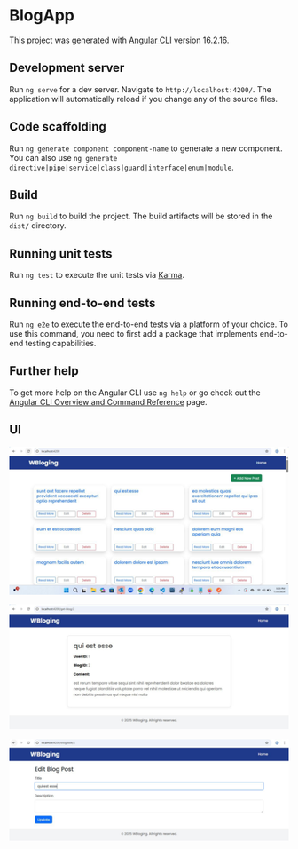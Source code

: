 # BlogApp

This project was generated with [Angular CLI](https://github.com/angular/angular-cli) version 16.2.16.

## Development server

Run `ng serve` for a dev server. Navigate to `http://localhost:4200/`. The application will automatically reload if you change any of the source files.

## Code scaffolding

Run `ng generate component component-name` to generate a new component. You can also use `ng generate directive|pipe|service|class|guard|interface|enum|module`.

## Build

Run `ng build` to build the project. The build artifacts will be stored in the `dist/` directory.

## Running unit tests

Run `ng test` to execute the unit tests via [Karma](https://karma-runner.github.io).

## Running end-to-end tests

Run `ng e2e` to execute the end-to-end tests via a platform of your choice. To use this command, you need to first add a package that implements end-to-end testing capabilities.

## Further help

To get more help on the Angular CLI use `ng help` or go check out the [Angular CLI Overview and Command Reference](https://angular.io/cli) page.

## UI
![Blog Image](https://github.com/aniket-tanpure/Wblog/blob/master/src/assets/img1.jpeg?raw=true)

![Blog Image](https://github.com/aniket-tanpure/Wblog/blob/master/src/assets/img2.jpeg?raw=true)

![Blog Image](https://github.com/aniket-tanpure/Wblog/blob/master/src/assets/img3.jpeg?raw=true)

